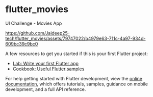 # flutter_movies

UI Challenge - Movies App

https://github.com/Jaideep25-tech/flutter_movies/assets/79747022/b4979e63-711c-4a97-934d-609bc39c9bc0


A few resources to get you started if this is your first Flutter project:

- [Lab: Write your first Flutter app](https://docs.flutter.dev/get-started/codelab)
- [Cookbook: Useful Flutter samples](https://docs.flutter.dev/cookbook)

For help getting started with Flutter development, view the
[online documentation](https://docs.flutter.dev/), which offers tutorials,
samples, guidance on mobile development, and a full API reference.
